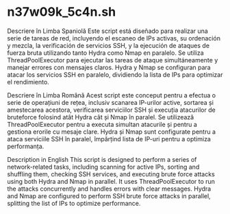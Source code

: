 # n37w09k_5c4n.sh

Descriere în Limba Spaniolă
Este script está diseñado para realizar una serie de tareas de red, incluyendo el escaneo de IPs activas, su ordenación y mezcla, la verificación de servicios SSH, y la ejecución de ataques de fuerza bruta utilizando tanto Hydra como Nmap en paralelo. Se utiliza ThreadPoolExecutor para ejecutar las tareas de ataque simultáneamente y manejar errores con mensajes claros. Hydra y Nmap se configuran para atacar los servicios SSH en paralelo, dividiendo la lista de IPs para optimizar el rendimiento.

Descriere în Limba Română
Acest script este conceput pentru a efectua o serie de operațiuni de rețea, inclusiv scanarea IP-urilor active, sortarea și amestecarea acestora, verificarea serviciilor SSH și execuția atacurilor de bruteforce folosind atât Hydra cât și Nmap în paralel. Se utilizează ThreadPoolExecutor pentru a executa simultan atacurile și pentru a gestiona erorile cu mesaje clare. Hydra și Nmap sunt configurate pentru a ataca serviciile SSH în paralel, împărțind lista de IP-uri pentru a optimiza performanța.

Description in English
This script is designed to perform a series of network-related tasks, including scanning for active IPs, sorting and shuffling them, checking SSH services, and executing brute force attacks using both Hydra and Nmap in parallel. It uses ThreadPoolExecutor to run the attacks concurrently and handles errors with clear messages. Hydra and Nmap are configured to perform SSH brute force attacks in parallel, splitting the list of IPs to optimize performance.

